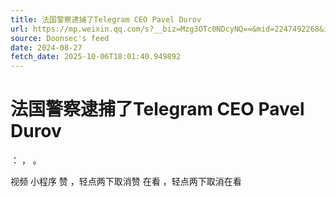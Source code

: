 ```yaml
---
title: 法国警察逮捕了Telegram CEO Pavel Durov
url: https://mp.weixin.qq.com/s?__biz=Mzg3OTc0NDcyNQ==&mid=2247492268&idx=4&sn=9509efc6cae3daa3b6c83cc3df382b2c
source: Doonsec's feed
date: 2024-08-27
fetch_date: 2025-10-06T18:01:40.949892
---
```


# 法国警察逮捕了Telegram CEO Pavel Durov

：
，
。

视频
小程序
赞
，轻点两下取消赞
在看
，轻点两下取消在看